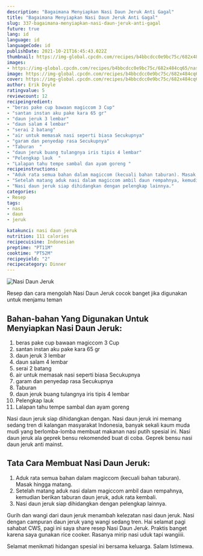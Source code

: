 ```yaml
---
description: "Bagaimana Menyiapkan Nasi Daun Jeruk Anti Gagal"
title: "Bagaimana Menyiapkan Nasi Daun Jeruk Anti Gagal"
slug: 337-bagaimana-menyiapkan-nasi-daun-jeruk-anti-gagal
future: true
lang: id
language: id
languageCode: id
publishDate: 2021-10-21T16:45:43.022Z 
thumbnail: https://img-global.cpcdn.com/recipes/b4bbcdcc0e9bc75c/682x484cq65/nasi-daun-jeruk-foto-resep-utama.png
images:
- https://img-global.cpcdn.com/recipes/b4bbcdcc0e9bc75c/682x484cq65/nasi-daun-jeruk-foto-resep-utama.png
image: https://img-global.cpcdn.com/recipes/b4bbcdcc0e9bc75c/682x484cq65/nasi-daun-jeruk-foto-resep-utama.png
cover: https://img-global.cpcdn.com/recipes/b4bbcdcc0e9bc75c/682x484cq65/nasi-daun-jeruk-foto-resep-utama.png
author: Erik Doyle
ratingvalue: 5
reviewcount: 12
recipeingredient:
- "beras pake cup bawaan magiccom 3 Cup"
- "santan instan aku pake kara 65 gr"
- "daun jeruk 3 lembar"
- "daun salam 4 lembar"
- "serai 2 batang"
- "air untuk memasak nasi seperti biasa Secukupnya"
- "garam dan penyedap rasa Secukupnya"
- "Taburan  "
- "daun jeruk buang tulangnya iris tipis 4 lembar"
- "Pelengkap lauk  "
- "Lalapan tahu tempe sambal dan ayam goreng "
recipeinstructions:
- "Aduk rata semua bahan dalam magiccom (kecuali bahan taburan). Masak hingga matang."
- "Setelah matang aduk nasi dalam magiccom ambil daun rempahnya, kemudian berikan taburan daun jeruk, aduk rata kembali."
- "Nasi daun jeruk siap dihidangkan dengan pelengkap lainnya."
categories:
- Resep
tags:
- nasi
- daun
- jeruk

katakunci: nasi daun jeruk 
nutrition: 111 calories
recipecuisine: Indonesian
preptime: "PT11M"
cooktime: "PT52M"
recipeyield: "2"
recipecategory: Dinner
---
```



![Nasi Daun Jeruk](https://img-global.cpcdn.com/recipes/b4bbcdcc0e9bc75c/682x484cq65/nasi-daun-jeruk-foto-resep-utama.png)

Resep dan cara mengolah  Nasi Daun Jeruk cocok banget jika digunakan untuk menjamu teman

<!--inarticleads1-->

## Bahan-bahan Yang Digunakan Untuk Menyiapkan Nasi Daun Jeruk:

1. beras pake cup bawaan magiccom 3 Cup
1. santan instan aku pake kara 65 gr
1. daun jeruk 3 lembar
1. daun salam 4 lembar
1. serai 2 batang
1. air untuk memasak nasi seperti biasa Secukupnya
1. garam dan penyedap rasa Secukupnya
1. Taburan  
1. daun jeruk buang tulangnya iris tipis 4 lembar
1. Pelengkap lauk  
1. Lalapan tahu tempe sambal dan ayam goreng 

Nasi daun jeruk siap dihidangkan dengan. Nasi daun jeruk ini memang sedang tren di kalangan masyarakat Indonesia, banyak sekali kaum muda mudi yang berlomba-lomba membuat makanan nasi putih spesial ini. Nasi daun jeruk ala geprek bensu rekomended buat di coba. Geprek bensu nasi daun jeruk anti mainst. 

<!--inarticleads2-->

## Tata Cara Membuat Nasi Daun Jeruk:

1. Aduk rata semua bahan dalam magiccom (kecuali bahan taburan). Masak hingga matang.
1. Setelah matang aduk nasi dalam magiccom ambil daun rempahnya, kemudian berikan taburan daun jeruk, aduk rata kembali.
1. Nasi daun jeruk siap dihidangkan dengan pelengkap lainnya.


Gurih dan wangi dari daun jeruk menambah kelezatan nasi daun jeruk. Nasi dengan campuran daun jeruk yang wangi sedang tren. Hai selamat pagi sahabat CWS, pagi ini saya share resep Nasi Daun Jeruk. Praktis banget karena saya gunakan rice cooker. Rasanya mirip nasi uduk tapi wangiiii. 

Selamat menikmati hidangan spesial ini bersama keluarga. Salam Istimewa.
